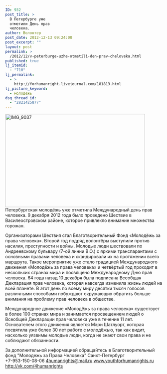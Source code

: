 ```yaml
---
ID: 932
post_title: >
  В Петербурге уже
  отметили День прав
  человека.
author: Волонтер
post_date: 2012-12-13 09:24:00
post_excerpt: ""
layout: post
permalink: >
  /2012/12/v-peterburge-uzhe-otmetili-den-prav-cheloveka.html
published: true
lj_itemid:
  - "710"
lj_permalink:
  - >
    http://forhumanright.livejournal.com/181813.html
lj_picture_keyword:
  - молодежь
dsq_thread_id:
  - "2821425877"
---
```

<a href="http://forhumanright.livejournal.com/pics/catalog/382/12442" target="_blank"><img src="http://ic.pics.livejournal.com/forhumanright/21927954/12442/12442_original.jpg" alt="IMG_9037" title="IMG_9037" width="448" height="299" /></a> Петербургская молодёжь уже отметила Международный день прав человека. 9 декабря 2012 года было проведено Шествие в Василеостровском районе, которое привлекло внимание множества горожан.

Организаторами Шествия стал Благотворительный Фонд «Молодёжь за права человека». Второй год подряд волонтёры выступили против насилия, преступности и войны. Молодые люди шествовали по Андреевскому бульвару (7-ой линии В.О.) с яркими транспарантами с основными правами человека и скандировали их на протяжении всего маршрута. Такое мероприятие уже стало традицией Международного движения «Молодёжь за права человека» и четвёртый год проходит в нескольких странах мира и посвящено Международному Дню прав человека. 64 года назад 10 декабря была подписана Всеобщая Декларация прав человека, которая навсегда изменила жизнь людей на всей планете. В этот день по всему миру десятки тысяч голосов различными способами побуждают окружающих обратить больше внимания на проблему прав человека в обществе. 

Международное движение «Молодёжь за права человека» существует в более 100 странах мира и занимается просвещением людей о Всеобщей Декларации прав человека уже в течение 11 лет. Основателем этого движения является Мэри Шатлуорт, которая посвятила уже более 30 лет  работе с молодёжью, так как видит, насколько уязвимы молодые люди, когда не знают свои права и не соблюдают обязанности. 

За дополнительной информацией обращайтесь в
Благотворительный фонд
"Молодежь за Права Человека" Санкт-Петербург  
+7-953-150-08-06 
4humanrights@mail.ru
www.youthforhumanrights.ru
http://vk.com/4humanrights